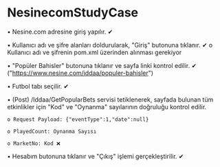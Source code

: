 # NesinecomStudyCase
• Nesine.com adresine giriş yapılır. ✔

• Kullanıcı adı ve şifre alanları doldurularak, "Giriş" butonuna tıklanır. ✔
  o Kullanıcı adı ve şifrenin pom.xml üzerinden alınması gerekiyor
  
• "Popüler Bahisler" butonuna tıklanır ve sayfa linki kontrol edilir. ✔ 
  ("https://www.nesine.com/iddaa/populer-bahisler")
  
• Futbol tabı seçilir. ✔

• (Post) /Iddaa/GetPopularBets servisi tetiklenerek, sayfada bulunan tüm 
etkinlikler için "Kod" ve "Oynanma" sayılarının doğruluğu kontrol edilir. 

    o Request Payload: {"eventType":1,"date":null}
    
    o PlayedCount: Oynanma Sayısı
  
    o MarketNo: Kod ❌
  
  
• Hesabım butonuna tıklanır ve "Çıkış" işlemi gerçekleştirilir. ✔
